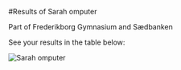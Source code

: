 
#Results of Sarah omputer 

Part of Frederikborg Gymnasium and Sædbanken

See your results in the table below:

![Sarah omputer](./plots/Sarah_omputer_table.png)

